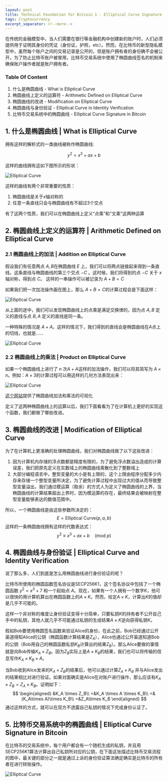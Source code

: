 ```yaml
---
layout: post
title: Technical Foundation for Bitcoin 1 - Elliptical Curve Signature Algorithm
tags: Cryptocurrency
excerpt_separator: <!--more-->
---
```

在传统的金融模型中，当人们需要在银行等金融机构中创建新的账户时，人们必须提供用于证明其身份的凭证（身份证，护照，etc）。然而，在比特币的新型隐私模型中，虽然每个账户之间的交易记录是公开的，但是账户拥有者的身份确不会被公开。为了防止比特币账户被冒用，比特币交易系统中使用了椭圆曲线签名的机制来确保账户操作者就是账户拥有者。
<!--more-->

### Table Of Content
1. 什么是椭圆曲线 - What is Elliptical Curve
2. 椭圆曲线上定义的运算符 - Arithmetic Defined on Elliptical Curve
3. 椭圆曲线的改进 - Modification on Elliptical Curve
4. 椭圆曲线与身份验证 - Elliptical Curve in Identity Verification
5. 比特币交易系统中的椭圆曲线 - Elliptical Curve Signature in Bitcoin

## 1. 什么是椭圆曲线 | What is Elliptical Curve

拥有这样的解析式的一类曲线被称作椭圆曲线:

$$
y^2 = x^3 + ax + b
$$

这样的曲线拥有这如下图所示的形状：

![Elliptical Curve](https://markchenyutian.github.io/Markchen_Blog/Asset/Elliptical_Curve_1.png)

这样的曲线有两个非常重要的性质：

1. 椭圆曲线是关于$x$轴对称的
2. 任意一条直线只会与椭圆曲线有不超过3个交点

有了这两个性质，我们可以在椭圆曲线上定义“点乘”和“叉乘”这两种运算

## 2. 椭圆曲线上定义的运算符 |  Arithmetic Defined on Elliptical Curve

### 2.1 椭圆曲线上的加法 | Addition on Elliptical Curve

假设我们有任意两点 $A,B$在椭圆曲线 $E$ 上，我们可以将两点链接起来得到一条直线，这条直线与椭圆曲线的第三个交点 $-C$ 。这时候，我们将得到的点 $-C$ 关于 $x$轴对称，得到点 $C$。 这样的一串操作可以被记录为 $A + B = C$

如果我们把一次加法操作画在图上，那么 $A + B = C$的计算过程会是下面这样：

![Elliptical Curve](https://markchenyutian.github.io/Markchen_Blog/Asset/Elliptical_Curve_2.png)

从上面的途中，我们可以发现椭圆曲线上的点乘是满足交换律的，因为点 $A,B$ 定义的直线与点 $B,A$ 定义的直线是同一条。

一种特殊的情况是 $A + A$。这样的情况下，我们得到的直线会是椭圆曲线在$A$点上的切线，也就是……

![Elliptical Curve](https://markchenyutian.github.io/Markchen_Blog/Asset/Elliptical_Curve_3.png)

### 2.2 椭圆曲线上的乘法  | Product on Elliptical Curve

如果一个椭圆曲线上进行了 $n$ 次$A + A$这样的加法操作，我们可以将其简写为 $A\times n$。例如：$A\times 3$的计算过程可以用这样的几何方法表现出来：

![Elliptical Curve](https://markchenyutian.github.io/Markchen_Blog/Asset/Elliptical_Curve_4.jpg)

[这个网站](https://andrea.corbellini.name/ecc/interactive/reals-add.html)提供了椭圆曲线加法和乘法的可视化

定义了这两种椭圆曲线上的运算以后，我们下面看看为了在计算机上更好的实现这个函数，我们都做了哪些改进。

## 3. 椭圆曲线的改进 | Modification of Elliptical Curve

为了在计算机上更准确的处理椭圆曲线，我们对椭圆曲线做了以下这些改进：

1. 因为计算机内存储的浮点数都是精度有限的，为了避免浮点数溢出造成的计算误差，我们把原先定义在实数域上的椭圆曲线离散化到了整数域上
2. 大部分编程语言中，整型变量的大小是有上限的，这个上限由程序分配多少内存来存储一个整型变量所决定，为了避免计算过程中出现过大的值从而导致整型变量溢出，我们通过模运算（取余）的方式人为定义了椭圆曲线的上界，当椭圆曲线的计算结果超出上界时，因为模运算的存在，最终结果会被映射在整型变量能够表达的数值范围中。

所以，一个椭圆曲线是由这些参数所决定的：
$$
E = \text{Elliptical Curve}(p, a, b)
$$
这样的一条椭圆曲线拥有这样的代数表达式：
$$
y^2 \equiv x^3 + ax + b \quad (\text{mod } p)
$$

## 4. 椭圆曲线与身份验证 |  Elliptical Curve and Identity Verification

说了那么多，人们到底是怎么用椭圆曲线进行身份验证的呢？

比特币所使用的椭圆函数签名协议是SECP256K1，这个签名协议中包括了一个椭圆函数 $y^2 =x^3+7$ 和一个起始点 $A$。现在，如果有一个人拥有一个数字$K$，他可以很快的用计算机算出在椭圆函数上的$A\times K$。然而，给定$A\times K$，计算出$K$的值却是几乎不可能的。

这样一个非对称的难度让身份验证变得十分简单，只要私钥$K$的持有者不公开自己手中的私钥，其他人就几乎不可能通过私钥的生成结果$A\times K$逆向获得私钥$K$。

假如Bob要使用椭圆签名函数来验证Alice的身份，在此之前，Bob已经通过公开渠道得知Alice的公钥（椭圆函数计算结果是$Z_A$），Alice也通过公开渠道知道Bob的公钥（Bob用自己的椭圆函数私钥$K_B$计算出的结果$Z_B$）。那么Alice要做的事情就是向Bob传输$K_A \times Z_B$。因为$Z_B$实际上是$A\times K_B$的结果，我们也可以将传输的信息写作$K_A\times K_B\times A$。

当Bob收到Alice发来的$K_A\times Z_B$的结果后，他可以通过计算$Z_A \times K_B$ 并与Alice发出的结果相比对进行验证。如果对面确实是Alice在对账户进行操作，那么应该有$K_A\times Z_B = Z_A \times K_B$。证明如下：
$$
\begin{aligned}
&K_A \times Z_B\\
=&K_A \times A \times K_B\\
=&(K_A\times A)\times K_B\\
=&Z_A\times K_B
\end{aligned}
$$
通过这样的方式，就可以在双方不透露自己私钥的情况下完成身份认证了。

## 5. 比特币交易系统中的椭圆曲线 | Elliptical Curve Signature in Bitcoin

在比特币的交易系统中，每个用户都会有一个随机生成的私钥，并且用SECP256K1算法计算出自己私钥所对应的公钥，在下面这张描述比特币交易流程的图中，最关键的部分之一就是通过上诉的身份验证算法确定确实是比特币的所有者在进行转账操作。

![Elliptical Curve](https://markchenyutian.github.io/Markchen_Blog/Asset/Elliptical_Curve_5.png)
